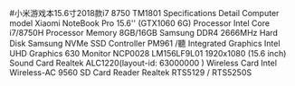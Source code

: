 #小米游戏本15.6寸2018款i7 8750
TM1801
Specifications	Detail
Computer model	Xiaomi NoteBook Pro 15.6'' (GTX1060 6G)
Processor	Intel Core i7/8750H Processor
Memory	8GB/16GB Samsung DDR4 2666MHz
Hard Disk	Samsung NVMe SSD Controller PM961 /聽
Integrated Graphics	Intel UHD Graphics 630
Monitor	NCP0028  LM156LF9L01 1920x1080 (15.6 inch)
Sound Card	Realtek ALC1220(layout-id: 63000000 )
Wireless Card	Intel Wireless-AC 9560
SD Card Reader	Realtek RTS5129 / RTS5250S
